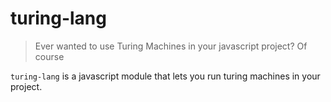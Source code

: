 turing-lang
=============
> Ever wanted to use Turing Machines in your javascript project? Of course

````turing-lang```` is a javascript module that lets you run turing machines in your project.